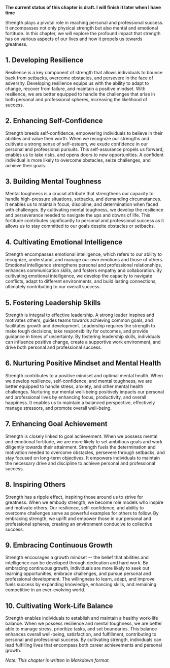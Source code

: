 **The current status of this chapter is draft. I will finish it later when I have time**

Strength plays a pivotal role in reaching personal and professional success. It encompasses not only physical strength but also mental and emotional fortitude. In this chapter, we will explore the profound impact that strength has on various aspects of our lives and how it propels us towards greatness.

**1. Developing Resilience**
----------------------------

Resilience is a key component of strength that allows individuals to bounce back from setbacks, overcome obstacles, and persevere in the face of adversity. Developing resilience equips us with the ability to adapt to change, recover from failure, and maintain a positive mindset. With resilience, we are better equipped to handle the challenges that arise in both personal and professional spheres, increasing the likelihood of success.

**2. Enhancing Self-Confidence**
--------------------------------

Strength breeds self-confidence, empowering individuals to believe in their abilities and value their worth. When we recognize our strengths and cultivate a strong sense of self-esteem, we exude confidence in our personal and professional pursuits. This self-assurance propels us forward, enables us to take risks, and opens doors to new opportunities. A confident individual is more likely to overcome obstacles, seize challenges, and achieve their goals.

**3. Building Mental Toughness**
--------------------------------

Mental toughness is a crucial attribute that strengthens our capacity to handle high-pressure situations, setbacks, and demanding circumstances. It enables us to maintain focus, discipline, and determination when faced with challenges. By cultivating mental toughness, we develop the resilience and perseverance needed to navigate the ups and downs of life. This fortitude contributes significantly to personal and professional success as it allows us to stay committed to our goals despite obstacles or setbacks.

**4. Cultivating Emotional Intelligence**
-----------------------------------------

Strength encompasses emotional intelligence, which refers to our ability to recognize, understand, and manage our own emotions and those of others. Emotional intelligence strengthens personal and professional relationships, enhances communication skills, and fosters empathy and collaboration. By cultivating emotional intelligence, we develop the capacity to navigate conflicts, adapt to different environments, and build lasting connections, ultimately contributing to our overall success.

**5. Fostering Leadership Skills**
----------------------------------

Strength is integral to effective leadership. A strong leader inspires and motivates others, guides teams towards achieving common goals, and facilitates growth and development. Leadership requires the strength to make tough decisions, take responsibility for outcomes, and provide guidance in times of uncertainty. By fostering leadership skills, individuals can influence positive change, create a supportive work environment, and drive both personal and professional success.

**6. Nurturing Positive Mindset and Mental Health**
---------------------------------------------------

Strength contributes to a positive mindset and optimal mental health. When we develop resilience, self-confidence, and mental toughness, we are better equipped to handle stress, anxiety, and other mental health challenges. Nurturing our mental well-being positively impacts our personal and professional lives by enhancing focus, productivity, and overall happiness. It enables us to maintain a balanced perspective, effectively manage stressors, and promote overall well-being.

**7. Enhancing Goal Achievement**
---------------------------------

Strength is closely linked to goal achievement. When we possess mental and emotional fortitude, we are more likely to set ambitious goals and work diligently towards their attainment. Strength fuels the determination and motivation needed to overcome obstacles, persevere through setbacks, and stay focused on long-term objectives. It empowers individuals to maintain the necessary drive and discipline to achieve personal and professional success.

**8. Inspiring Others**
-----------------------

Strength has a ripple effect, inspiring those around us to strive for greatness. When we embody strength, we become role models who inspire and motivate others. Our resilience, self-confidence, and ability to overcome challenges serve as powerful examples for others to follow. By embracing strength, we uplift and empower those in our personal and professional spheres, creating an environment conducive to collective success.

**9. Embracing Continuous Growth**
----------------------------------

Strength encourages a growth mindset -- the belief that abilities and intelligence can be developed through dedication and hard work. By embracing continuous growth, individuals are more likely to seek out learning opportunities, embrace challenges, and pursue personal and professional development. The willingness to learn, adapt, and improve fuels success by expanding knowledge, enhancing skills, and remaining competitive in an ever-evolving world.

**10. Cultivating Work-Life Balance**
-------------------------------------

Strength enables individuals to establish and maintain a healthy work-life balance. When we possess resilience and mental toughness, we are better able to manage stress, prioritize tasks, and set boundaries. This balance enhances overall well-being, satisfaction, and fulfillment, contributing to personal and professional success. By cultivating strength, individuals can lead fulfilling lives that encompass both career achievements and personal growth.

*Note: This chapter is written in Markdown format.*
